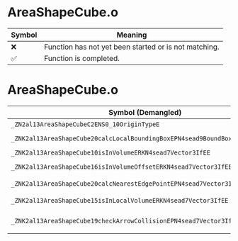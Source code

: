 # AreaShapeCube.o
| Symbol | Meaning 
| ------------- | ------------- 
| :x: | Function has not yet been started or is not matching. 
| :white_check_mark: | Function is completed. 


# AreaShapeCube.o
| Symbol (Demangled) | Symbol (Mangled) | Decompiled? |
| ------------- |  ------------- | ------------- |
| `_ZN2al13AreaShapeCubeC2ENS0_10OriginTypeE` | `al::AreaShapeCube::AreaShapeCube(al::AreaShapeCube::OriginType)` | :white_check_mark: |
| `_ZNK2al13AreaShapeCube20calcLocalBoundingBoxEPN4sead9BoundBox3IfEE` | `al::AreaShapeCube::calcLocalBoundingBox(sead::BoundBox3<float> *)const` | :white_check_mark: |
| `_ZNK2al13AreaShapeCube10isInVolumeERKN4sead7Vector3IfEE` | `al::AreaShapeCube::isInVolume(sead::Vector3<float> const&)const` | :white_check_mark: |
| `_ZNK2al13AreaShapeCube16isInVolumeOffsetERKN4sead7Vector3IfEEf` | `al::AreaShapeCube::isInVolumeOffset(sead::Vector3<float> const&,float)const` | :white_check_mark: |
| `_ZNK2al13AreaShapeCube20calcNearestEdgePointEPN4sead7Vector3IfEERKS3_` | `al::AreaShapeCube::calcNearestEdgePoint(sead::Vector3<float> *,sead::Vector3<float> const&)const` | :white_check_mark: |
| `_ZNK2al13AreaShapeCube15isInLocalVolumeERKN4sead7Vector3IfEE` | `al::AreaShapeCube::isInLocalVolume(sead::Vector3<float> const&)const` | :white_check_mark: |
| `_ZNK2al13AreaShapeCube19checkArrowCollisionEPN4sead7Vector3IfEES4_RKS3_S6_` | `al::AreaShapeCube::checkArrowCollision(sead::Vector3<float> *,sead::Vector3<float> *,sead::Vector3<float> const&,sead::Vector3<float> const&)const` | :white_check_mark: |
